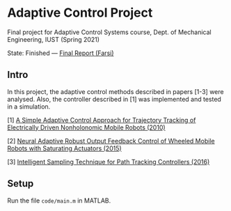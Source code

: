# Adaptive Control Project
Final project for Adaptive Control Systems course, Dept. of Mechanical Engineering, IUST (Spring 2021)

State: Finished — [Final Report (Farsi)](https://github.com/m2-farzan/adaptive-control-project/releases/download/r1/farzan-mahmoodtabar-project-report-r1.pdf)

## Intro

In this project, the adaptive control methods described in papers [1-3] were analysed. Also, the controller described in [1] was implemented and tested in a simulation.

[1] [A Simple Adaptive Control Approach for Trajectory Tracking of Electrically Driven Nonholonomic Mobile Robots (2010)](https://ieeexplore.ieee.org/document/5325660)

[2] [Neural Adaptive Robust Output Feedback Control of Wheeled Mobile Robots with Saturating Actuators (2015)](https://onlinelibrary.wiley.com/doi/abs/10.1002/acs.2509)

[3] [Intelligent Sampling Technique for Path Tracking Controllers (2016)](https://ieeexplore.ieee.org/document/7182772)

## Setup

Run the file `code/main.m` in MATLAB.
